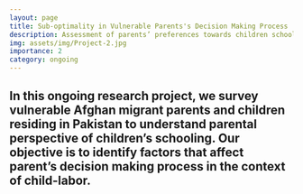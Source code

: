 ```yaml
---
layout: page
title: Sub-optimality in Vulnerable Parents's Decision Making Process
description: Assessment of parents’ preferences towards children schooling: an intervention-based study of vulnerable migrant/ Afghan refugees in Pakistan  with Saeeda Khanum, Saqib Hussain and Nadia Raza. 
img: assets/img/Project-2.jpg
importance: 2
category: ongoing
---
```

In this ongoing research project, we survey vulnerable Afghan migrant parents and children residing in Pakistan to understand parental perspective of children’s schooling. Our objective is to identify factors that affect parent’s decision making process in the context of child-labor. 
---
